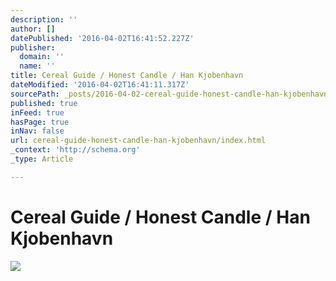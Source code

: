 ```yaml
---
description: ''
author: []
datePublished: '2016-04-02T16:41:52.227Z'
publisher:
  domain: ''
  name: ''
title: Cereal Guide / Honest Candle / Han Kjobenhavn
dateModified: '2016-04-02T16:41:11.317Z'
sourcePath: _posts/2016-04-02-cereal-guide-honest-candle-han-kjobenhavn.md
published: true
inFeed: true
hasPage: true
inNav: false
url: cereal-guide-honest-candle-han-kjobenhavn/index.html
_context: 'http://schema.org'
_type: Article

---
```

# Cereal Guide / Honest Candle / Han Kjobenhavn
![](https://the-grid-user-content.s3-us-west-2.amazonaws.com/6ef8c046-68c8-416d-b1c0-b131759f361d.png)